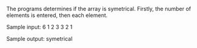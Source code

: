 The programs determines if the array is symetrical. Firstly, the number of elements is entered, then each element.

Sample input: 6 1 2 3 3 2 1

Sample output: symetrical
